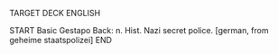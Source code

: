 TARGET DECK
ENGLISH

START
Basic
Gestapo
Back: n. Hist. Nazi secret police. [german, from geheime staatspolizei]
END
